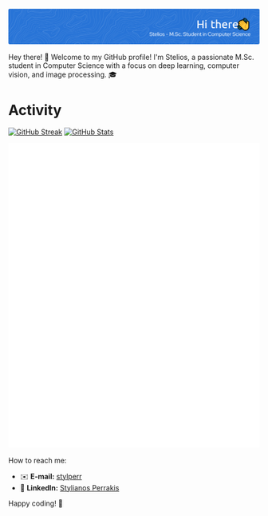![Header](./my_banner.png)

Hey there! 👋 Welcome to my GitHub profile! I'm Stelios, a passionate M.Sc. student in Computer Science with a focus on deep learning, computer vision, and image processing. 🎓

# Activity
[![GitHub Streak](https://github-readme-streak-stats.herokuapp.com/?user=stperrakis&theme=tokyonight&date_format=%5BY%20%5DM%20j)](https://github.com/stperrakis/)
[![GitHub Stats](https://github-readme-stats.vercel.app/api?username=stperrakis&theme=tokyonight&count_private=true&show_icons=true&hide_title=true&hide_border=true)](https://github.com/stperrakis/)

![Metrics](/github-metrics.svg)

How to reach me: 
- ✉️  **E-mail:** [stylperr](mailto:stylperr@gmail.com)
- 💼 **LinkedIn:** [Stylianos Perrakis](https://www.linkedin.com/in/perrakis/)

Happy coding! 🚀
